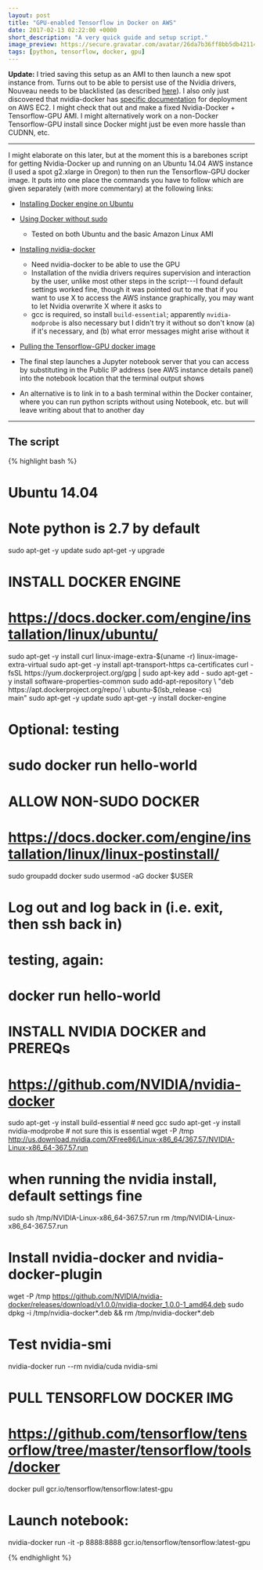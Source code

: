 ```yaml
---
layout: post
title: "GPU-enabled Tensorflow in Docker on AWS"
date: 2017-02-13 02:22:00 +0000
short_description: "A very quick guide and setup script."
image_preview: https://secure.gravatar.com/avatar/26da7b36ff8bb5db4211400358dc7c4e.jpg?s=512&r=g&d=mm
tags: [python, tensorflow, docker, gpu]
---
```

**Update:** I tried saving this setup as an AMI to then launch a new spot instance from. Turns out to be able to persist use of the Nvidia drivers, Nouveau needs to be blacklisted (as described [here](https://github.com/NVIDIA/nvidia-docker/issues/137)). I also only just discovered that nvidia-docker has [specific documentation](https://github.com/NVIDIA/nvidia-docker/wiki/Deploy-on-Amazon-EC2) for deployment on AWS EC2. I might check that out and make a fixed Nvidia-Docker + Tensorflow-GPU AMI. I might alternatively work on a non-Docker Tensorflow-GPU install since Docker might just be even more hassle than CUDNN, etc.

***

I might elaborate on this later, but at the moment this is a barebones script for getting Nvidia-Docker up and running on an Ubuntu 14.04 AWS instance (I used a spot g2.xlarge in Oregon) to then run the Tensorflow-GPU docker image. It puts into one place the commands you have to follow which are given separately (with more commentary) at the following links:

* [Installing Docker engine on Ubuntu](https://docs.docker.com/engine/installation/linux/ubuntu/)

* [Using Docker without sudo](https://docs.docker.com/engine/installation/linux/linux-postinstall/)
  * Tested on both Ubuntu and the basic Amazon Linux AMI

* [Installing nvidia-docker](https://github.com/NVIDIA/nvidia-docker)
  * Need nvidia-docker to be able to use the GPU
  * Installation of the nvidia drivers requires supervision and interaction by the user, unlike most other steps in the script---I found default settings worked fine, though it was pointed out to me that if you want to use X to access the AWS instance graphically, you may want to let Nvidia overwrite X where it asks to
  * gcc is required, so install `build-essential`; apparently `nvidia-modprobe` is also necessary but I didn't try it without so don't know (a) if it's necessary, and (b) what error messages might arise without it

* [Pulling the Tensorflow-GPU docker image](https://github.com/tensorflow/tensorflow/tree/master/tensorflow/tools/docker)

* The final step launches a Jupyter notebook server that you can access by substituting in the Public IP address (see AWS instance details panel) into the notebook location that the terminal output shows

* An alternative is to link in to a bash terminal within the Docker container, where you can run python scripts without using Notebook, etc. but will leave writing about that to another day

***

## The script

{% highlight bash %}

# Ubuntu 14.04
# Note python is 2.7 by default

sudo apt-get -y update
sudo apt-get -y upgrade

# INSTALL DOCKER ENGINE
# https://docs.docker.com/engine/installation/linux/ubuntu/
sudo apt-get -y install curl linux-image-extra-$(uname -r) linux-image-extra-virtual
sudo apt-get -y install apt-transport-https ca-certificates
curl -fsSL https://yum.dockerproject.org/gpg | sudo apt-key add -
sudo apt-get -y install software-properties-common
sudo add-apt-repository \
       "deb https://apt.dockerproject.org/repo/ \
       ubuntu-$(lsb_release -cs) \
       main"
sudo apt-get -y update
sudo apt-get -y install docker-engine
# Optional: testing
# sudo docker run hello-world  

# ALLOW NON-SUDO DOCKER
# https://docs.docker.com/engine/installation/linux/linux-postinstall/
sudo groupadd docker
sudo usermod -aG docker $USER
# Log out and log back in (i.e. exit, then ssh back in)
# testing, again:
# docker run hello-world  

# INSTALL NVIDIA DOCKER and PREREQs
# https://github.com/NVIDIA/nvidia-docker
sudo apt-get -y install build-essential  # need gcc
sudo apt-get -y install nvidia-modprobe  # not sure this is essential
wget -P /tmp http://us.download.nvidia.com/XFree86/Linux-x86_64/367.57/NVIDIA-Linux-x86_64-367.57.run
# when running the nvidia install, default settings fine
sudo sh /tmp/NVIDIA-Linux-x86_64-367.57.run
rm /tmp/NVIDIA-Linux-x86_64-367.57.run
# Install nvidia-docker and nvidia-docker-plugin
wget -P /tmp https://github.com/NVIDIA/nvidia-docker/releases/download/v1.0.0/nvidia-docker_1.0.0-1_amd64.deb
sudo dpkg -i /tmp/nvidia-docker*.deb && rm /tmp/nvidia-docker*.deb
# Test nvidia-smi
nvidia-docker run --rm nvidia/cuda nvidia-smi

# PULL TENSORFLOW DOCKER IMG
# https://github.com/tensorflow/tensorflow/tree/master/tensorflow/tools/docker
docker pull gcr.io/tensorflow/tensorflow:latest-gpu

# Launch notebook:
nvidia-docker run -it -p 8888:8888 gcr.io/tensorflow/tensorflow:latest-gpu

{% endhighlight %}
